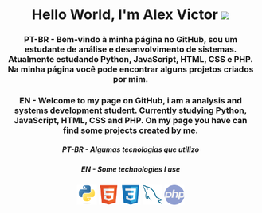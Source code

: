 <h1 align="center">Hello World, I'm Alex Victor <img src="https://raw.githubusercontent.com/kaueMarques/kaueMarques/master/hi.gif" width="30px"></h1>

<h3 align="center">
                   PT-BR - Bem-vindo à minha página no GitHub, sou um estudante de análise e desenvolvimento de sistemas. Atualmente estudando Python, JavaScript, HTML, CSS e PHP.
                    Na minha página você pode encontrar alguns projetos criados por mim.
</h3>
<h3 align="center">
                   EN - Welcome to my page on GitHub, i am a analysis and systems development student. Currently studying Python, JavaScript, HTML, CSS and PHP. 
                    On my page you have can find some projects created by me.
</h3>

  <h5 align="center">PT-BR - Algumas tecnologias que utilizo</h5>
  <h5 align="center">EN - Some technologies I use</h5>

<p align="center">
  <img src="https://raw.githubusercontent.com/devicons/devicon/master/icons/python/python-original.svg" alt="Python 3"  width="40" height="40"/>
  <img src="https://raw.githubusercontent.com/devicons/devicon/master/icons/html5/html5-original.svg" alt="HTML 5"  width="40" height="40"/>
  <img src="https://raw.githubusercontent.com/devicons/devicon/master/icons/css3/css3-original.svg" alt="CSS3"  width="40" height="40"/>
  <img src="https://raw.githubusercontent.com/devicons/devicon/master/icons/mysql/mysql-original.svg" alt="MySQL"  width="40" height="40"/>
  <img src="https://raw.githubusercontent.com/AlexVictorB/icons/main/027-php.svg" alt="PHP"  width="40" height="40"/>
  
</p>


